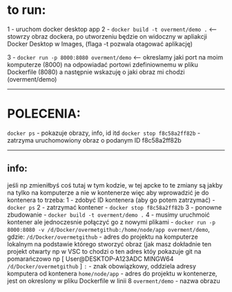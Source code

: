# to run:

1 - uruchom docker desktop app
2 - `docker build -t overment/demo .` <-- stowrzy obraz dockera, po utworzeniu będzie on widoczny w apliakcji Docker Desktop w
Images, (flaga -t pozwala otagować aplikację)

3 - `docker run -p 8000:8080 overment/demo` <-- okreslamy jaki port na moim komputerze (8000) na odpowiadać portowi zdefiniownemu w pliku Dockerfile (8080) a następnie wskazuję o jaki obraz mi chodzi (overment/demo)

---

# POLECENIA:

`docker ps` - pokazuje obrazy, info, id itd
`docker stop f8c58a2ff82b` - zatrzyma uruchomowiony obraz o podanym ID f8c58a2ff82b

---

## info:

jeśli np zmieniłbyś coś tutaj w tym kodzie, w tej apcke to te zmiany są jakby na tylko na komputerze a nie w kontenerze więc aby wprowadzić je do kontenera to trzeba:
1 - zdobyć ID kontenera (aby go potem zatrzymać) - `docker ps`
2 - zatrzymać kontener - `docker stop f8c58a2ff82b`
3 - ponowne zbudowanie - `docker build -t overment/demo .`
4 - musimy uruchmoić kontener ale jednoczesnie połączyć go z nowymi plikami - `docker run -p 8000:8080 -v /d/Docker/overmetgithub:/home/node/app overment/demo`, gdzie:
`/d/Docker/overmetgithub` - adres do projektu na komputerze lokalnym na podstawie którego stworzyć obraz (jak masz dokładnie ten projekt otwarty np w VSC to chodzi o ten adres któy pokazuje git na pomarańczowo np [ User@DESKTOP-A123ADC MINGW64 `/d/Docker/overmetgithub` ]
`:` - znak obowiązkowy, oddziela adresy komputera od kontenera
`home/node/app` - adres do projektu w kontenerze, jest on okreslony w pliku Dockerfile w linii 8
`overment/demo` - nazwa obrazu
